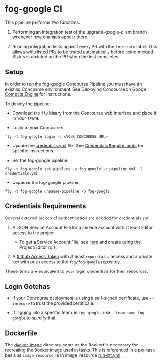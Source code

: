 # fog-google CI

This pipeline performs two functions.

1. Performing an integration test of the
upgrade-google-client branch whenever new changes appear there.

1. Running integration tests against every PR with the
`integrate` label. This allows whitelisted PRs to be tested
automatically before being merged. Status is updated on the
PR when the test completes.

## Setup

In order to run the fog-google Concourse Pipeline you must have an existing
[Concourse](http://concourse.ci) environment.
See [Deploying Concourse on Google Compute Engine](https://github.com/cloudfoundry-incubator/bosh-google-cpi-release/blob/master/docs/deploy_concourse.md)
for instructions.

To deploy the pipeline:

* Download the `fly` binary from the Concourse web interface and place it in your `$PATH`.

* Login to your Concourse:

```
fly -t fog-google login -c <YOUR CONCOURSE URL>
```

* Update the [credentials.yml](https://github.com/fog/fog-google/blob/master/ci/credentials.yml.tpl)
file. See [Credentials Requirements](#credentials-requirements) for specific instructions.

* Set the fog-google pipeline:

```
fly -t fog-google set-pipeline -p fog-google -c pipeline.yml -l credentials.yml
```

* Unpause the fog-google pipeline:

```
fly -t fog-google unpause-pipeline -p fog-google
```

## Credentials Requirements

Several external pieces of authentication are needed for credentials.yml

1. A JSON Service Account File for a service account with at least Editor access to the project.
    * To get a Service Account File, see [here](https://developers.google.com/identity/protocols/OAuth2ServiceAccount#creatinganaccount) 
      and create using the Project/Editor role.

1. A [Github Access Token](https://github.com/blog/1509-personal-api-tokens) with at least
`repo:status` access and a private key with push access to the `fog/fog-google` repositoy.

These items are equivalent to your login credentials for their resources.

## Login Gotchas

* If your Concourse deployment is using a self-signed certificate, use `--insecure` to
trust the provided certificate.

* If logging into a specific team, ie `fog-google`, use `--team-name fog-google` to specify that.

## Dockerfile

The [docker-image](https://github.com/fog/fog-google/blob/master/ci/docker-image) directory contains
the Dockerfile necessary for recreating the Docker image used in tasks. This is referenced
in a per-task basis as `image_resource`, ie in
image_resource [run-int.yml](https://github.com/fog/fog-google/blob/master/ci/tasks/run-int.yml)